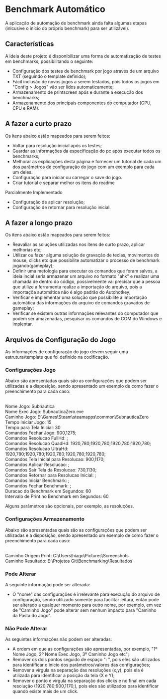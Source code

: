 # Benchmark Automático

A aplicação de automação de benchmark ainda falta algumas etapas (inlcusive o início do próprio benchmark) para ser utilizável).

## Características

A ideia deste projeto é disponibilizar uma forma de automatização de testes em benchmarks, possibilitando o seguinte:

- Configuração dos testes de benchmark por jogo através de um arquivo TXT (seguindo o template definido);
- Fácil inclusão de novos jogos a serem testados, pois todos os jogos em "Config > Jogos" vão ser lidos automaticamente;
- Armazenamento de printscreen após e durante a execução dos benchmarks;
- Armazenamento dos principais componentes do computador (GPU, CPU e RAM).

## A fazer a curto prazo

Os itens abaixo estão mapeados para serem feitos:

- Voltar para resolução inicial após os testes;
- Guardar as informações da especificação do pc após executar todos os benchmarks;
- Melhorar as explicações desta página e fornecer um tutorial de cada um dos parâmetros de configuração do jogo com um exemplo para cada um deles.
- Configuração para iniciar ou carregar o save do jogo.
- Criar tutorial e separar melhor os itens do readme

Parcialmente Implementado

- Configuração de aplicar resolução;
- Configuração de retornar para resolução inicial.

## A fazer a longo prazo

Os itens abaixo estão mapeados para serem feitos:

- Reavaliar as soluções utilizadas nos itens de curto prazo, aplicar melhorias etc;
- Utilizar ou fazer alguma solução de gravação de teclas, movimentos do mouse, clicks etc que possibilite automatizar o processo de benchmark jogando(gameplay);
- Definir uma metologia para executar os comandos que foram salvos, a ideia incial seria armazenar um arquivo no formato "ahk" e realizar uma chamada de dentro do código, possívelmente vai precisar que a pessoa que utilize a ferramenta realize a importação do arquivo, pois a importaçõa automática não é algo padrão do Autohotkey;
- Verificar e implementar uma solução que possibilite a importação automática das informações do arquivo de comandos gravados de gameplay;
- Verificar se existem outras informações relevantes do computador que podem ser amazenadas, pesquisar os comandos de COM do Windows e implentar.

## Arquivos de Configuração do Jogo

As informações de configuração do jogo devem seguir uma estrutura/template que foi definido na codificação.

### Configurações Jogo

Abaixo são apresentadas quais são as configurações que podem ser utilizadas e a disposição, sendo apresentado um exemplo de como fazer o preenchimento para cada caso:

<br> Nome Jogo: Subnautica
<br> Nome Exec Jogo: SubnauticaZero.exe
<br> Caminho Jogo: E:\Games\Steam\steamapps\common\SubnauticaZero
<br> Tempo Iniciar Jogo: 15
<br> Tempo para Tela Inicial: 30
<br> Comandos Fechar Jogo: 900,1275;
<br> Comandos Resolucao FullHd: ;
<br> Comandos Resolucao QuadHd: 1920,780;1920,780;1920,780;1920,780;
<br> Comandos Resolucao UltraHd: 1920,780;1920,780;1920,780;1920,780;1920,780;
<br> Comandos Tela Inicial para Resolucao: 900,1170;
<br> Comandos Aplicar Resolucao: ;
<br> Comandos Sair Tela da Resolucao: 730,1130;
<br> Comandos Retornar para Resolucao Inicial: ;
<br> Comandos Iniciar Benchmark: ;
<br> Comandos Fechar Benchmark: ;
<br> Duracao do Benchmark em Segundos: 60
<br> Intervalo de Print no Benchmark em Segundos: 60

Alguns parâmetros são opcionais, por exemplo, as resoluções.

### Configurações Armazenamento

Abaixo são apresentadas quais são as configurações que podem ser utilizadas e a disposição, sendo apresentado um exemplo de como fazer o preenchimento para cada caso:

<br> Caminho Origem Print: C:\Users\hiago\Pictures\Screenshots
<br> Caminho Resultado: E:\Projetos Git\Benchmarking\Resultados

### Pode Alterar

A seguinte informação pode ser alterada:

- O "nome" das configurações é irrelevante para execução do arquivo de configuração, sendo utilizado somente para facilitar leitura, então pode ser alterado a qualquer momento para outro nome, por exemplo, em vez de "Caminho Jogo" pode alterar sem nenhum impacto para "Caminho da Pasta do Jogo".

### Não Pode Alterar

As seguintes informações não podem ser alteradas:

- A ordem em que as configurações são apresentadas, por exemplo, "1º Nome Jogo, 2º Nome Exec Jogo, 3º Caminho Jogo etc";
- Remover os dois pontos seguido de espaço ": ", pois eles são utilizados para identificar o início dos parâmetros/valores das configurações;
- Remover a vírgula na separação das resoluções (x,y), pois ela é utilizada para identificar a posição da tela (X e Y);
- Remover o ponto e vírgula na separação dos clicks e no final em cada resolução (1920,780;900,1170;), pois eles são utilizados para identificar quando existe mais de um click.

